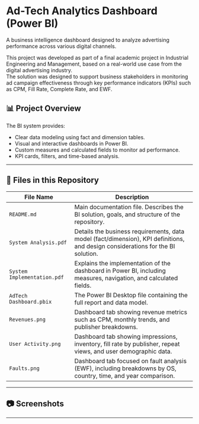 # Ad-Tech Analytics Dashboard (Power BI)

A business intelligence dashboard designed to analyze advertising performance across various digital channels.

This project was developed as part of a final academic project in Industrial Engineering and Management, based on a real-world use case from the digital advertising industry.  
The solution was designed to support business stakeholders in monitoring ad campaign effectiveness through key performance indicators (KPIs) such as CPM, Fill Rate, Complete Rate, and EWF.


## 📊 Project Overview

The BI system provides:

- Clear data modeling using fact and dimension tables.
- Visual and interactive dashboards in Power BI.
- Custom measures and calculated fields to monitor ad performance.
- KPI cards, filters, and time-based analysis.

---

## 📁 Files in this Repository

| File Name                 | Description |
|---------------------------|-------------|
| `README.md`               | Main documentation file. Describes the BI solution, goals, and structure of the repository. |
| `System Analysis.pdf`     | Details the business requirements, data model (fact/dimension), KPI definitions, and design considerations for the BI solution. |
| `System Implementation.pdf` | Explains the implementation of the dashboard in Power BI, including measures, navigation, and calculated fields. |
| `AdTech Dashboard.pbix`   | The Power BI Desktop file containing the full report and data model. |
| `Revenues.png`            | Dashboard tab showing revenue metrics such as CPM, monthly trends, and publisher breakdowns. |
| `User Activity.png`       | Dashboard tab showing impressions, inventory, fill rate by publisher, repeat views, and user demographic data. |
| `Faults.png`              | Dashboard tab focused on fault analysis (EWF), including breakdowns by OS, country, time, and year comparison. |
---

## 📷 Screenshots

<!-- Add image links below. You can upload the images to the repo and then reference them like this: -->
<!-- ![Dashboard Overview](images/dashboard_overview.png) -->
<!-- ![CPM and Fill Rate Visualization](images/kpis_section.png) -->

---
